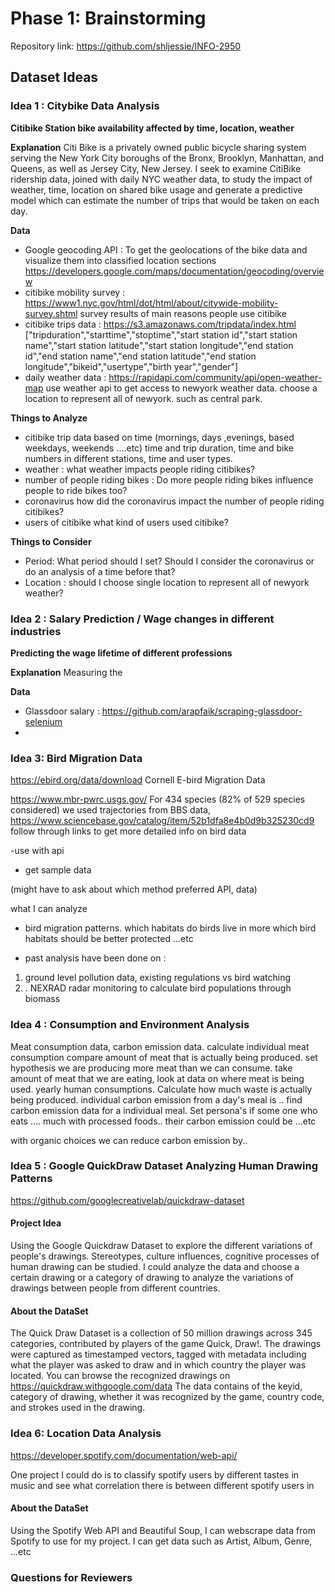 # Phase 1: Brainstorming

Repository link: <https://github.com/shljessie/INFO-2950>

## Dataset Ideas

### Idea 1 : Citybike Data Analysis

 **Citibike Station bike availability affected by time, location, weather**

**Explanation**
Citi Bike is a privately owned public bicycle sharing system serving the New York City boroughs of the Bronx, Brooklyn, Manhattan, and Queens, as well as Jersey City, New Jersey.
I seek to examine CitiBike ridership data, joined with daily NYC weather data, to study the impact of weather, time, location on shared bike usage and generate a predictive model which can estimate the number of trips that would be taken on each day.

**Data**
- Google geocoding API : To get the geolocations of the bike data and visualize them into classified location sections
 https://developers.google.com/maps/documentation/geocoding/overview
- citibike mobility survey : https://www1.nyc.gov/html/dot/html/about/citywide-mobility-survey.shtml
survey results of main reasons people use citibike
- citibike trips data : https://s3.amazonaws.com/tripdata/index.html
["tripduration","starttime","stoptime","start station id","start station name","start station latitude","start station longitude","end station id","end station name","end station latitude","end station longitude","bikeid","usertype","birth year","gender"]
-  daily weather data : https://rapidapi.com/community/api/open-weather-map
 use weather api to get access to newyork weather data. choose a location to represent all of newyork. such as central park.

**Things to Analyze**
- citibike trip data based on time (mornings, days ,evenings, based weekdays, weekends ....etc) time and trip duration, time and bike numbers in different stations, time and user types.
- weather : what weather impacts people riding citibikes? 
- number of people riding bikes : Do more people riding bikes influence people to ride bikes too? 
- coronavirus how did the coronavirus impact the number of people riding citibikes? 
- users of citibike what kind of users used citibike? 

**Things to Consider**
- Period: What period should I set? Should I consider the coronavirus or do an analysis of a time before that? 
- Location : should I choose single location to represent all of newyork weather?


### Idea 2 : Salary Prediction / Wage changes in different industries

**Predicting the wage lifetime of different professions**


**Explanation**
Measuring the

**Data**
- Glassdoor salary : https://github.com/arapfaik/scraping-glassdoor-selenium
- 



### Idea 3:  Bird Migration Data
https://ebird.org/data/download
Cornell E-bird Migration Data

https://www.mbr-pwrc.usgs.gov/
For 434 species (82% of 529 species considered) we used trajectories from BBS data,
https://www.sciencebase.gov/catalog/item/52b1dfa8e4b0d9b325230cd9
follow through links to get more detailed info on bird data

-use with api 
- get sample data 

(might have to ask about which method preferred API, data)

what I can analyze
- bird migration patterns. which habitats do birds live in more 
which bird habitats should be better protected ...etc 

- past analysis have been done on :
 1. ground level pollution data, existing regulations vs bird watching
 2. . NEXRAD radar monitoring to calculate bird populations through biomass


### Idea 4 :  Consumption and Environment Analysis

Meat consumption data, carbon emission data. 
calculate individual meat consumption
compare amount of meat that is actually being produced. 
set hypothesis we are producing more meat than we can consume. 
take amount of meat that we are eating, look at data on where meat is being used.
yearly human consumptions. Calculate how much waste is actually being produced. 
individual carbon emission from a day's meal is ..
find carbon emission data for a individual meal. 
Set persona's if some one who eats .... much with processed foods.. 
their carbon emission could be ...etc

with organic choices we can reduce carbon emission by.. 


### Idea 5 :  Google QuickDraw Dataset Analyzing Human Drawing Patterns
https://github.com/googlecreativelab/quickdraw-dataset 

#### Project Idea
Using the Google Quickdraw Dataset to explore the different
variations of people's drawings. Stereotypes, culture influences,
cognitive processes of human drawing can be studied. I could analyze the
data and choose a certain drawing or a category of drawing to analyze the 
variations of drawings between people from different countries. 

#### About the DataSet
The Quick Draw Dataset is a collection of 50 million drawings across 345 categories, contributed by players of the game Quick, Draw!. The drawings were captured as timestamped vectors, tagged with metadata including what the player was asked to draw and in which country the player was located. You can browse the recognized drawings on https://quickdraw.withgoogle.com/data 
The data contains of the keyid, category of drawing, whether it was recognized by the game, country code, and strokes used in the drawing. 



### Idea 6:  Location Data Analysis
https://developer.spotify.com/documentation/web-api/

One project I could do is to classify spotify users by different tastes in music and see what correlation there is between different spotify users in 


#### About the DataSet
Using the Spotify Web API and Beautiful Soup, I can webscrape 
data from Spotify to use for my project. I can get data such as 
Artist, Album, Genre, ...etc


### Questions for Reviewers